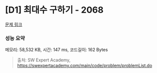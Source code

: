 # [D1] 최대수 구하기 - 2068 

[문제 링크](https://swexpertacademy.com/main/code/problem/problemDetail.do?contestProbId=AV5QQhbqA4QDFAUq) 

### 성능 요약

메모리: 58,532 KB, 시간: 147 ms, 코드길이: 162 Bytes



> 출처: SW Expert Academy, https://swexpertacademy.com/main/code/problem/problemList.do